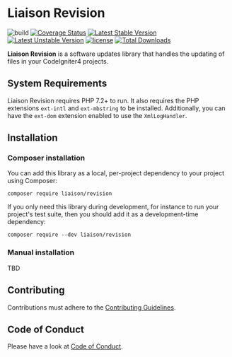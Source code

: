# Liaison Revision

![build](https://github.com/paulbalandan/liaison-revision/workflows/build/badge.svg?branch=develop)
[![Coverage Status](https://coveralls.io/repos/github/paulbalandan/liaison-revision/badge.svg?branch=develop)](https://coveralls.io/github/paulbalandan/liaison-revision?branch=develop)
[![Latest Stable Version](https://poser.pugx.org/liaison/revision/v)](//packagist.org/packages/liaison/revision)
[![Latest Unstable Version](https://poser.pugx.org/liaison/revision/v/unstable)](//packagist.org/packages/liaison/revision)
[![license](https://img.shields.io/github/license/paulbalandan/liaison-revision)](LICENSE)
[![Total Downloads](https://poser.pugx.org/liaison/revision/downloads)](//packagist.org/packages/liaison/revision)

**Liaison Revision** is a software updates library that handles the updating of files in
your CodeIgniter4 projects.

## System Requirements

Liaison Revision requires PHP 7.2+ to run. It also requires the PHP extensions `ext-intl` and `ext-mbstring`
to be installed. Additionally, you can have the `ext-dom` extension enabled to use the `XmlLogHandler`.

## Installation

### Composer installation

You can add this library as a local, per-project dependency to your project using Composer:

    composer require liaison/revision

If you only need this library during development, for instance to run your project's test suite, then you should add it as a development-time dependency:

    composer require --dev liaison/revision

### Manual installation

TBD

## Contributing

Contributions must adhere to the [Contributing Guidelines](.github/CONTRIBUTING.md).

## Code of Conduct

Please have a look at [Code of Conduct](.github/CODE_OF_CONDUCT.md).
